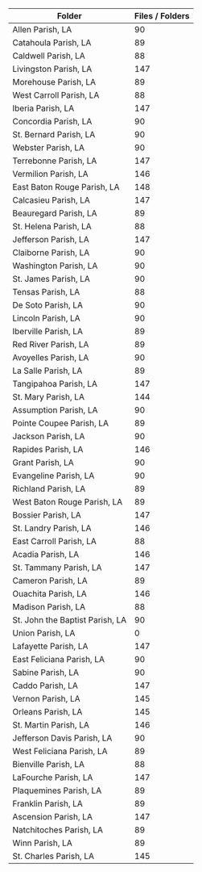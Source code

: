 | Folder                          |   Files / Folders |
|---------------------------------|-------------------|
| Allen Parish, LA                |                90 |
| Catahoula Parish, LA            |                89 |
| Caldwell Parish, LA             |                88 |
| Livingston Parish, LA           |               147 |
| Morehouse Parish, LA            |                89 |
| West Carroll Parish, LA         |                88 |
| Iberia Parish, LA               |               147 |
| Concordia Parish, LA            |                90 |
| St. Bernard Parish, LA          |                90 |
| Webster Parish, LA              |                90 |
| Terrebonne Parish, LA           |               147 |
| Vermilion Parish, LA            |               146 |
| East Baton Rouge Parish, LA     |               148 |
| Calcasieu Parish, LA            |               147 |
| Beauregard Parish, LA           |                89 |
| St. Helena Parish, LA           |                88 |
| Jefferson Parish, LA            |               147 |
| Claiborne Parish, LA            |                90 |
| Washington Parish, LA           |                90 |
| St. James Parish, LA            |                90 |
| Tensas Parish, LA               |                88 |
| De Soto Parish, LA              |                90 |
| Lincoln Parish, LA              |                90 |
| Iberville Parish, LA            |                89 |
| Red River Parish, LA            |                89 |
| Avoyelles Parish, LA            |                90 |
| La Salle Parish, LA             |                89 |
| Tangipahoa Parish, LA           |               147 |
| St. Mary Parish, LA             |               144 |
| Assumption Parish, LA           |                90 |
| Pointe Coupee Parish, LA        |                89 |
| Jackson Parish, LA              |                90 |
| Rapides Parish, LA              |               146 |
| Grant Parish, LA                |                90 |
| Evangeline Parish, LA           |                90 |
| Richland Parish, LA             |                89 |
| West Baton Rouge Parish, LA     |                89 |
| Bossier Parish, LA              |               147 |
| St. Landry Parish, LA           |               146 |
| East Carroll Parish, LA         |                88 |
| Acadia Parish, LA               |               146 |
| St. Tammany Parish, LA          |               147 |
| Cameron Parish, LA              |                89 |
| Ouachita Parish, LA             |               146 |
| Madison Parish, LA              |                88 |
| St. John the Baptist Parish, LA |                90 |
| Union Parish, LA                |                 0 |
| Lafayette Parish, LA            |               147 |
| East Feliciana Parish, LA       |                90 |
| Sabine Parish, LA               |                90 |
| Caddo Parish, LA                |               147 |
| Vernon Parish, LA               |               145 |
| Orleans Parish, LA              |               145 |
| St. Martin Parish, LA           |               146 |
| Jefferson Davis Parish, LA      |                90 |
| West Feliciana Parish, LA       |                89 |
| Bienville Parish, LA            |                88 |
| LaFourche Parish, LA            |               147 |
| Plaquemines Parish, LA          |                89 |
| Franklin Parish, LA             |                89 |
| Ascension Parish, LA            |               147 |
| Natchitoches Parish, LA         |                89 |
| Winn Parish, LA                 |                89 |
| St. Charles Parish, LA          |               145 |